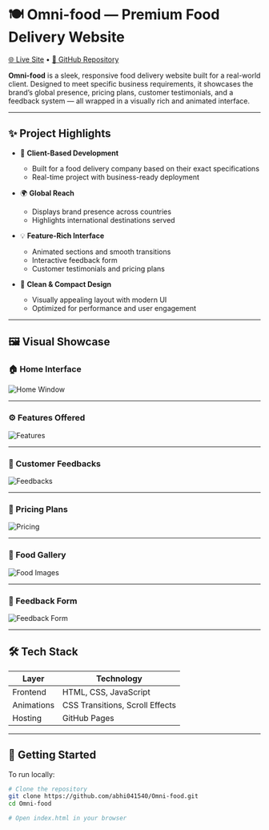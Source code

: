 # 🍽️ Omni-food — Premium Food Delivery Website

[🌐 Live Site](https://abhi041540.github.io/Omni-food/) • [📁 GitHub Repository](https://github.com/abhi041540/Omni-food)

**Omni-food** is a sleek, responsive food delivery website built for a real-world client. Designed to meet specific business requirements, it showcases the brand’s global presence, pricing plans, customer testimonials, and a feedback system — all wrapped in a visually rich and animated interface.

---

## ✨ Project Highlights

- 🚀 **Client-Based Development**
  - Built for a food delivery company based on their exact specifications
  - Real-time project with business-ready deployment

- 🌍 **Global Reach**
  - Displays brand presence across countries
  - Highlights international destinations served

- 💡 **Feature-Rich Interface**
  - Animated sections and smooth transitions
  - Interactive feedback form
  - Customer testimonials and pricing plans

- 🧼 **Clean & Compact Design**
  - Visually appealing layout with modern UI
  - Optimized for performance and user engagement

---

## 🖼️ Visual Showcase

### 🏠 Home Interface

![Home Window](https://res.cloudinary.com/dqjorntxe/image/upload/v1755193641/e1vn79wgm6mtugp41z7m.png)

---

### ⚙️ Features Offered

![Features](https://res.cloudinary.com/dqjorntxe/image/upload/v1755193644/egud2m4rtahzuuoikg6a.png)

---

### 💬 Customer Feedbacks

![Feedbacks](https://res.cloudinary.com/dqjorntxe/image/upload/v1755193654/w2ophmingivdig2bevti.png)

---

### 💸 Pricing Plans

![Pricing](https://res.cloudinary.com/dqjorntxe/image/upload/v1755193659/pwq7gxpyvsqhi1ux54yj.png)

---

### 🍲 Food Gallery

![Food Images](https://res.cloudinary.com/dqjorntxe/image/upload/v1755193725/uv2putae7a15r7zecqxs.png)

---

### 📝 Feedback Form

![Feedback Form](https://res.cloudinary.com/dqjorntxe/image/upload/v1755193662/kulyhiklnd74wsgrqu4q.png)

---

## 🛠️ Tech Stack

| Layer       | Technology         |
|-------------|---------------------|
| Frontend    | HTML, CSS, JavaScript |
| Animations  | CSS Transitions, Scroll Effects |
| Hosting     | GitHub Pages        |

---

## 🚀 Getting Started

To run locally:

```bash
# Clone the repository
git clone https://github.com/abhi041540/Omni-food.git
cd Omni-food

# Open index.html in your browser
